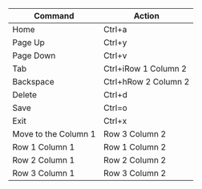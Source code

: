 | Command | Action | 
| --------------- | --------------- | 
|     Home | Ctrl+a | 
| Page Up | Ctrl+y |
| Page Down  | Ctrl+v|
| Tab | Ctrl+iRow 1 Column 2 | 
| Backspace| Ctrl+hRow 2 Column 2 |
| Delete | Ctrl+d |
| Save | Ctrl=o | 
| Exit | Ctrl+x |
| Move to the  Column 1 | Row 3 Column 2 |
| Row 1 Column 1 | Row 1 Column 2 | 
| Row 2 Column 1 | Row 2 Column 2 |
| Row 3 Column 1 | Row 3 Column 2 |
